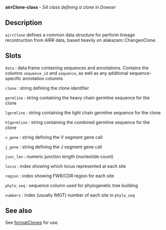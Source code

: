 **airrClone-class** - *S4 class defining a clone in Dowser*

Description
--------------------

`airrClone` defines a common data structure for perform lineage recontruction
from AIRR data, based heavily on alakazam::ChangeoClone.






Slots
-------------------



`data`
:   data.frame containing sequences and annotations. Contains the
columns `sequence_id` and `sequence`, as well as any additional 
sequence-specific annotation columns

`clone`
:   string defining the clone identifier

`germline`
:   string containing the heavy chain germline sequence for the clone

`lgermline`
:   string containing the light chain germline sequence for the clone

`hlgermline`
:   string containing the combined germline sequence for the clone

`v_gene`
:   string defining the V segment gene call

`j_gene`
:   string defining the J segment gene call

`junc_len`
:   numeric junction length (nucleotide count)

`locus`
:   index showing which locus represented at each site

`region`
:   index showing FWR/CDR region for each site

`phylo_seq`
:   sequence column used for phylogenetic tree building

`numbers`
:   index (usually IMGT) number of each site in `phylo_seq`




See also
-------------------

See [formatClones](formatClones.md) for use.






